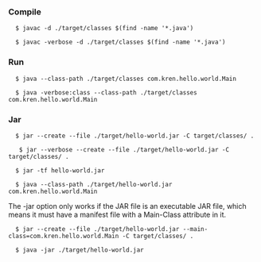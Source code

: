 ### Compile
`   $ javac -d ./target/classes $(find -name '*.java') `

`   $ javac -verbose -d ./target/classes $(find -name '*.java') `

### Run
`   $ java --class-path ./target/classes com.kren.hello.world.Main `

`   $ java -verbose:class --class-path ./target/classes com.kren.hello.world.Main `

### Jar
`   $ jar --create --file ./target/hello-world.jar -C target/classes/ . `

`   $ jar --verbose --create --file ./target/hello-world.jar -C target/classes/ .`

`   $ jar -tf hello-world.jar `

`   $ java --class-path ./target/hello-world.jar com.kren.hello.world.Main `

The -jar option only works if the JAR file is an executable JAR file, which means it must have a manifest file with a Main-Class attribute in it.

`   $ jar --create --file ./target/hello-world.jar --main-class=com.kren.hello.world.Main -C target/classes/ . `

`   $ java -jar ./target/hello-world.jar ` 



